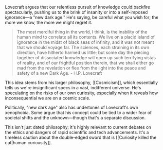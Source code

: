 Lovecraft argues that our relentless pursuit of knowledge could backfire spectacularly, pushing us to the brink of insanity or into a self-imposed ignorance—a "new dark age." He's saying, be careful what you wish for; the more we know, the more we might regret it.

> The most merciful thing in the world, I think, is the inability of the human mind to correlate all its contents. We live on a placid island of ignorance in the midst of black seas of infinity, and it was not meant that we should voyage far. The sciences, each straining in its own direction, have hitherto harmed us little; but some day the piecing together of dissociated knowledge will open up such terrifying vistas of reality, and of our frightful position therein, that we shall either go mad from the revelation or flee from the light into the peace and safety of a new Dark Age. - H.P. Lovecraft

This idea stems from his larger philosophy, [[Cosmicism]], which essentially tells us we're insignificant specs in a vast, indifferent universe. He's speculating on the risks of our own curiosity, especially when it reveals how inconsequential we are on a cosmic scale.

Politically, "new dark age" also has undertones of Lovecraft's own xenophobia. Some argue that his concept could be tied to a wider fear of societal shifts and the unknown—though that's a separate discussion.

This isn't just dated philosophy; it's highly relevant to current debates on the ethics and dangers of rapid scientific and tech advancements. It's a timeless caution about the double-edged sword that is [[Curiosity killed the cat|human curiousity]].
